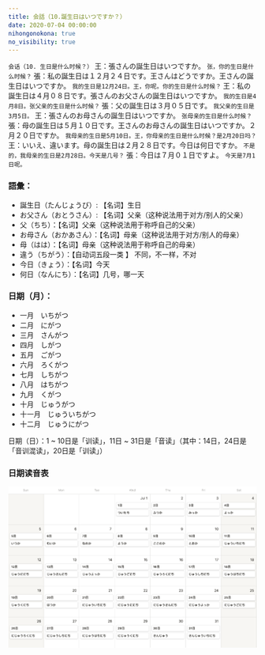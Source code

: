 ```yaml
---
title: 会話（10.誕生日はいつですか？）
date: 2020-07-04 00:00:00
nihongonokona: true
no_visibility: true
---
```


`会话（10. 生日是什么时候？）`
王：張さんの誕生日はいつですか。
`张，你的生日是什么时候？`
張：私の誕生日は１２月２４日です。王さんはどうですか。王さんの誕生日はいつですか。
`我的生日是12月24日。王，你呢。你的生日是什么时候？`
王：私の誕生日は４月０８日です。張さんのお父さんの誕生日はいつですか。
`我的生日是4月8日。张父亲的生日是什么时候？`
張：父の誕生日は３月０５日です。
`我父亲的生日是3月5日。`
王：張さんのお母さんの誕生日はいつですか。
`张母亲的生日是什么时候？`
張：母の誕生日は５月１０日です。王さんのお母さんの誕生日はいつですか。２月２０日ですか。
`我母亲的生日是5月10日。王，你母亲的生日是什么时候？是2月20日吗？`
王：いいえ、違います。母の誕生日は２月２８日です。今日は何日ですか。
`不是的，我母亲的生日是2月28日。今天是几号？`
張：今日は７月０１日ですよ。
`今天是7月1日呢。`

### 語彙：

- 誕生日（たんじょうび）: 【名词】生日
- お父さん（おとうさん）: 【名词】父亲（这种说法用于对方/别人的父亲）
- 父（ちち）：【名词】父亲（这种说法用于称呼自己的父亲）
- お母さん（おかあさん）：【名词】母亲（这种说法用于对方/别人的母亲）
- 母（はは）：【名词】母亲（这种说法用于称呼自己的母亲）
- 違う（ちがう）：【自动词五段一类 】 不同，不一样，不对
- 今日（きょう）：【名词】今天
- 何日（なんにち）：【名词】几号，哪一天

### 日期（月）：

- 一月　いちがつ
- 二月　にがつ
- 三月　さんがつ
- 四月　しがつ
- 五月　ごがつ
- 六月　ろくがつ
- 七月　しちがつ
- 八月　はちがつ
- 九月　くがつ
- 十月　じゅうがつ
- 十一月　じゅういちがつ
- 十二月　じゅうにがつ

日期（日）：1 ~ 10日是「训读」，11日 ~ 31日是「音读」（其中：14日，24日是「音训混读」，20日是「训读」）

### 日期读音表

![日期读音表](/nihongonokona/kaiwa10-1.png)
